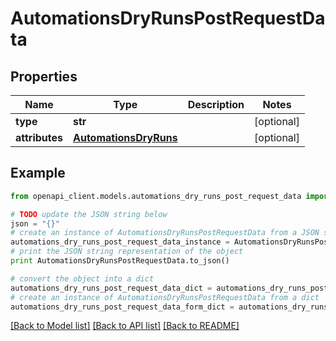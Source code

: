 # AutomationsDryRunsPostRequestData


## Properties
Name | Type | Description | Notes
------------ | ------------- | ------------- | -------------
**type** | **str** |  | [optional] 
**attributes** | [**AutomationsDryRuns**](AutomationsDryRuns.md) |  | [optional] 

## Example

```python
from openapi_client.models.automations_dry_runs_post_request_data import AutomationsDryRunsPostRequestData

# TODO update the JSON string below
json = "{}"
# create an instance of AutomationsDryRunsPostRequestData from a JSON string
automations_dry_runs_post_request_data_instance = AutomationsDryRunsPostRequestData.from_json(json)
# print the JSON string representation of the object
print AutomationsDryRunsPostRequestData.to_json()

# convert the object into a dict
automations_dry_runs_post_request_data_dict = automations_dry_runs_post_request_data_instance.to_dict()
# create an instance of AutomationsDryRunsPostRequestData from a dict
automations_dry_runs_post_request_data_form_dict = automations_dry_runs_post_request_data.from_dict(automations_dry_runs_post_request_data_dict)
```
[[Back to Model list]](../README.md#documentation-for-models) [[Back to API list]](../README.md#documentation-for-api-endpoints) [[Back to README]](../README.md)


